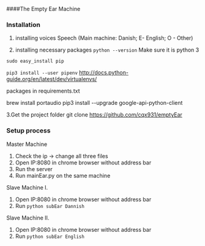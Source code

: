 ####The Empty Ear Machine


### Installation
1. installing voices
Speech
(Main machine: Danish; E- English; O - Other)

2. installing necessary packages
`python --version`
Make sure it is python 3

`sudo easy_install pip`

`pip3 install --user pipenv`
http://docs.python-guide.org/en/latest/dev/virtualenvs/

packages in requirements.txt

brew install portaudio
pip3 install --upgrade google-api-python-client

3.Get the project folder
git clone https://github.com/cqx931/emptyEar

### Setup process
Master Machine
1. Check the ip -> change all three files
1. Open IP:8080 in chrome browser without address bar
1. Run the server
1. Run mainEar.py on the same machine

Slave Machine I.
1. Open IP:8080 in chrome browser without address bar
1. Run `python subEar Dannish` 

Slave Machine II.
1. Open IP:8080 in chrome browser without address bar
1. Run `python subEar English`